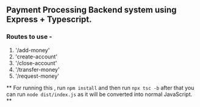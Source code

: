 ## Payment Processing Backend system using Express + Typescript.

### Routes to use -

1. '/add-money'
2. 'create-account'
3. '/close-account'
4. '/transfer-money'
5. '/request-money'

** For running this , run `npm install` and then run `npx tsc -b` after that you can run `node dist/index.js` as it will be converted into normal JavaScript. **
